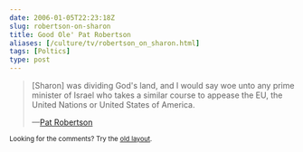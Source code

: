 ```yaml
--- 
date: 2006-01-05T22:23:18Z
slug: robertson-on-sharon
title: Good Ole' Pat Robertson
aliases: [/culture/tv/robertson_on_sharon.html]
tags: [Poltics]
type: post
---
```


<blockquote>

<p>[Sharon] was dividing God's land, and I would say woe unto any prime minister of Israel who takes a similar course to appease the EU, the United Nations or United States of America.</p>

<p>&#x2014;<a href="http://mediamatters.org/items/200601050004" title="Robertson blamed Sharon stroke on policy of &#x201c;dividing God's land&#x201d;">Pat Robertson</a></p>

</blockquote>

<p class="past"><small>Looking for the comments? Try the <a rel="nofollow" href="//past.justatheory.com/culture/tv/robertson_on_sharon.html">old layout</a>.</small></p>


